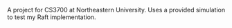 A project for CS3700 at Northeastern University. 
Uses a provided simulation to test my Raft implementation.
